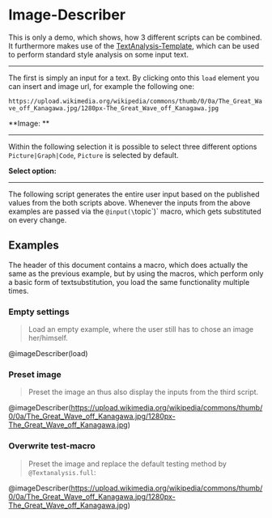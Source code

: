 <!--

author: André Dietrich

email: LiaScript@web.de

version: 0.0.1

logo: https://upload.wikimedia.org/wikipedia/commons/thumb/0/0a/The_Great_Wave_off_Kanagawa.jpg/1280px-The_Great_Wave_off_Kanagawa.jpg

comment: Demo on dynamically creating LiaScript-content by using scripts. Furthermore it is demonstrated how macros can be combined to create more engaging courses.

test: @Textanalysis.FULL

import: https://raw.githubusercontent.com/liaTemplates/TextAnalysis/main/README.md

imageDescriber
Image: <script input="text" update-on-change="false" output="url">
let url = "@input"

// if no output has been defined then output a default string "load"
// this string is published at the topic "url"
if (url === "") {
  "@0"
} else {
  url
}
</script>


Select option:
<script output="mode" input="select" value="Picture" options="Picture|Graph|Code">
// publish the user selection directly as a string
"@input"
</script>

The following script generates the entire user input

<script modify="false" run-once="true">
// receive the input from the topic url
let url = "@input(`url`)"

// ok, this is a required to prevent wrong inputs atm
if (url === "load" || url.startsWith("@input(")) {
  ""
} else {
  // This is where all the magic happens, it simply grabs the input from
  // the output from topic mode and returns 3 different LiaScript code
  // elements. `send.liascript` forces the content to be parsed by LiaScript.
  switch ("@input(`mode`)") {
    case "Picture": {
      send.liascript(`![](${url})

Attention
=========

To capture the attention of your readers, you should start with a good introduction phrase(s).

Here are some examples you may use:

* If you look at this picture, you will see...
* In the picture you can see...
* The picture shows...

\`\`\` text
please enter som text
\`\`\`
@test


more Stuff
==========

Now that we have the attention of your reader, and we have a general understanding on what is been displayed, you should start looking at details.

Here are some examples on how to continue:

* The image we are looking at has been painted/taken at...
* When you look at the image, you can see that it is a black and white...
* This picture is a... picture and has been taken by...

\`\`\` text
please enter som text
\`\`\`
<script>
console.log(\`beautifull -> @'input\`)
"LIA: stop"
</script>


more Stuff 2
============


Okay... we should now have finished the introduction of your description.

So, now please describe the picture and use phrases like:

* In the foreground of the picture you will...
* In the background you can see that...
* In the right/left/center...
* Between ... there is ...
* At the top/At the bottom there is...

\`\`\` text
please enter som text
\`\`\`
<script>
console.log(\`beautifull -> @'input\`)
"LIA: stop"
</script>

`)
      break
    }
    case "Graph": {
      send.liascript(`![](${url})

Graph: todo
=====
`)
      break
    }
    case "Code": {
      send.liascript(`![](${url})

Code: todo
=====
`)

      break
    }
  }
}
</script>
@end


-->

# Image-Describer

This is only a demo, which shows, how 3 different scripts can be combined. It
furthermore makes use of the
[TextAnalysis-Template](https://github.com/LiaTemplates/TextAnalysis), which can
be used to perform standard style analysis on some input text.

---

The first is simply an input for a text. By clicking onto this `load` element you can insert and image url, for example the following one:

`https://upload.wikimedia.org/wikipedia/commons/thumb/0/0a/The_Great_Wave_off_Kanagawa.jpg/1280px-The_Great_Wave_off_Kanagawa.jpg`

**Image: <script input="text" update-on-change="false" output="url">
let url = "@input"

// if no output has been defined then output a default string "load"
// this string is published at the topic "url"
if (url === "") {
  "load"
} else {
  url
}
</script>**

---

Within the following selection it is possible to select three different options `Picture|Graph|Code`, `Picture` is selected by default.

**Select option: <script output="mode" input="select" value="Picture" options="Picture|Graph|Code">
// publish the user selection directly as a string
"@input"
</script>**

---

The following script generates the entire user input based on the published
values from the both scripts above. Whenever the inputs from the above examples
are passed via the `@input(\`topic\`)` macro, which gets substituted on every
change.


<script modify="false" run-once="true">
// receive the input from the topic url
let url = "@input(`url`)"

// ok, this is a required to prevent wrong inputs atm
if (url === "load" || url.startsWith("@input(")) {
  ""
} else {
  // This is where all the magic happens, it simply grabs the input from
  // the output from topic mode and returns 3 different LiaScript code
  // elements. `send.liascript` forces the content to be parsed by LiaScript.
  switch ("@input(`mode`)") {
    case "Picture": {
      send.liascript(`![](${url})

Attention
=========

To capture the attention of your readers, you should start with a good introduction phrase(s).

Here are some examples you may use:

* If you look at this picture, you will see...
* In the picture you can see...
* The picture shows...

\`\`\` text
please enter som text
\`\`\`
@test


more Stuff
==========

Now that we have the attention of your reader, and we have a general understanding on what is been displayed, you should start looking at details.

Here are some examples on how to continue:

* The image we are looking at has been painted/taken at...
* When you look at the image, you can see that it is a black and white...
* This picture is a... picture and has been taken by...

\`\`\` text
please enter som text
\`\`\`
@test


more Stuff 2
============


Okay... we should now have finished the introduction of your description.

So, now please describe the picture and use phrases like:

* In the foreground of the picture you will...
* In the background you can see that...
* In the right/left/center...
* Between ... there is ...
* At the top/At the bottom there is...

\`\`\` text
please enter som text
\`\`\`
@test

`)
      break
    }
    case "Graph": {
      send.liascript(`![](${url})

Graph: todo
=====
`)
      break
    }
    case "Code": {
      send.liascript(`![](${url})

Code: todo
=====
`)

      break
    }
  }
}
</script>

## Examples

The header of this document contains a macro, which does actually the same as
the previous example, but by using the macros, which perform only a basic form
of textsubstitution, you load the same functionality multiple times.

### Empty settings

> Load an empty example, where the user still has to chose an image her/himself.

@imageDescriber(load)

### Preset image

> Preset the image an thus also display the inputs from the third script.

@imageDescriber(https://upload.wikimedia.org/wikipedia/commons/thumb/0/0a/The_Great_Wave_off_Kanagawa.jpg/1280px-The_Great_Wave_off_Kanagawa.jpg)

### Overwrite test-macro
<!--
test: @Textanalysis.full
-->

> Preset the image and replace the default testing method by `@Textanalysis.full`:

@imageDescriber(https://upload.wikimedia.org/wikipedia/commons/thumb/0/0a/The_Great_Wave_off_Kanagawa.jpg/1280px-The_Great_Wave_off_Kanagawa.jpg)
